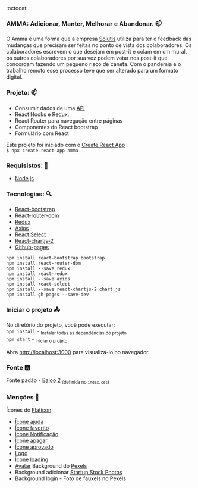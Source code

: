 :octocat:

### AMMA: Adicionar, Manter, Melhorar e Abandonar. :mailbox: 
 O Amma é uma forma que a empresa [Solutis](https://solutis.com.br/) utiliza para ter o feedback das mudanças que precisam ser feitas no ponto de vista dos colaboradores. Os colaboradores escrevem o que desejam em post-it e colam em um mural, os outros colaboradores por sua vez podem votar nos post-it que concordam fazendo um pequeno risco de caneta. Com o pandemia e o trabalho remoto esse processo teve que ser alterado para um formato digital.

### Projeto: :mailbox: 
- Consumir dados de uma [API](https://github.com/KevenBarauna/Amma/edit/develop-api/Api/ApiAmma/README.md)
- React Hooks e Redux.
- React Router para navegação entre páginas
- Componentes do React bootstrap
- Formulário com React


Este projeto foi iniciado com o [Create React App](https://github.com/facebook/create-react-app)<br>
 `$ npx create-react-app amma`

### Requisistos: :pencil:
- [Node js](https://nodejs.org/en/)

### Tecnologias: :mag:
- [React-bootstrap](https://react-bootstrap.github.io/getting-started/introduction)  
- [React-router-dom](https://reactrouter.com/web/guides/quick-start)
- [Redux](https://redux.js.org/basics/usage-with-react)
- [Axios](https://www.npmjs.com/package/axios)
- [React Select](https://react-select.com/home)
- [React-chartjs-2](https://www.npmjs.com/package/react-chartjs-2)
- [Github-pages](https://www.npmjs.com/package/gh-pages)

```
npm install react-bootstrap bootstrap
npm install react-router-dom
npm install --save redux
npm install react-redux
npm install --save axios
npm install react-select
npm install --save react-chartjs-2 chart.js
npm install gh-pages --save-dev
```


### Iniciar o projeto :outbox_tray:
No diretório do projeto, você pode executar:<br>
`npm install` - <sub>Instalar todas as dependências do projeto</sub><br>
`npm start` - <sub>Iniciar o projeto</sub>

Abra [http://localhost:3000](http://localhost:3000) para visualizá-lo no navegador.

### Fonte :a:
Fonte padão - [Baloo 2](https://fonts.google.com/specimen/Baloo+2?sidebar.open=true&selection.family=Baloo+2:wght@400;500;600;700;800#standard-styles) <sub>(definida no `index.css`)</sub>

### Menções :page_with_curl:
 Ícones do [Flaticon](https://www.flaticon.com/br/)
 - [Ícone ajuda]()
 - [Ícone favorito](ttps://www.flaticon.com/br/icone-gratis/ame_2913252)
 - [Ícone Notificação](https://www.flaticon.com/br/icone-gratis/sino_1156949?term=notification&page=1&position=3)
 - [Ícone apagar](https://www.flaticon.com/br/icone-gratis/apagar_3389157?term=apagar&page=1&position=9)
 - [Ícone aprovado](https://www.flaticon.com/br/icone-gratis/carraca_716225)
 - [Logo](https://www.linkedin.com/in/keven-bara%C3%BAna-2a9a47173/)
 - [Ícone loading](https://www.linkedin.com/in/keven-bara%C3%BAna-2a9a47173/)
 - [Avatar](https://www.flaticon.com/br/packs/fairytale-42?k=1599781706295)
 Background do [Pexels](https://www.pexels.com/pt-br/)
- Background adicionar [Startup Stock Photos](https://www.pexels.com/pt-br/foto/brainstorm-comodo-complexo-complicado-212286/)
- Background login - Foto de fauxels no Pexels
